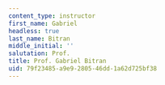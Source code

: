 ```yaml
---
content_type: instructor
first_name: Gabriel
headless: true
last_name: Bitran
middle_initial: ''
salutation: Prof.
title: Prof. Gabriel Bitran
uid: 79f23485-a9e9-2805-46dd-1a62d725bf38
---
```

